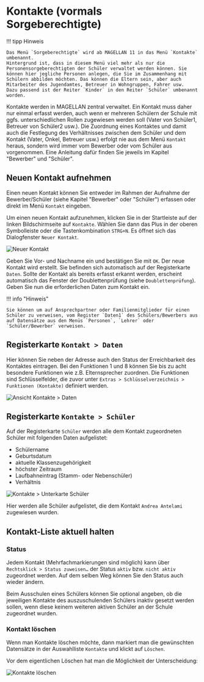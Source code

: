 # Kontakte (vormals Sorgeberechtigte) 

!!!  tipp Hinweis    
    
    Das Menü `Sorgeberechtigte` wird ab MAGELLAN 11 in das Menü `Kontakte` umbenannt. 
    Hintergrund ist, dass in diesem Menü viel mehr als nur die Personensorgeberechtigten der Schüler verwaltet werden können. Sie können hier jegliche Personen anlegen, die Sie im Zusammenhang mit Schülern abbilden möchten. Das können die Eltern sein, aber auch Mitarbeiter des Jugendamtes, Betreuer in Wohngruppen, Fahrer usw.
    Dazu passend ist der Reiter `Kinder` in den Reiter `Schüler` umbenannt worden.

Kontakte werden in MAGELLAN zentral verwaltet. Ein Kontakt muss daher nur einmal erfasst werden, auch wenn er mehreren Schülern der Schule mit ggfs. unterschiedlichen Rollen zugewiesen werden soll (Vater von Schüler1, Betreuer von Schüler2 usw.). 
Die Zuordnung eines Kontaktes und damit auch die Festlegung des Verhältnisses zwischen dem Schüler und dem Kontakt (Vater, Onkel, Betreuer usw.) erfolgt nie aus dem Menü `Kontakt` heraus, sondern wird immer vom Bewerber oder vom Schüler aus vorgenommen. Eine Anleitung dafür finden Sie jeweils im Kapitel "Bewerber" und "Schüler".

## Neuen Kontakt aufnehmen

Einen neuen Kontakt können Sie entweder im Rahmen der Aufnahme der Bewerber/Schüler (siehe Kapitel "Bewerber" oder "Schüler") erfassen oder direkt im Menü `Kontakt` eingeben.

Um einen neuen Kontakt aufzunehmen, klicken Sie in der Startleiste auf der linken Bildschirmseite auf `Kontakte`. Wählen Sie dann das Plus in der oberen Symbolleiste oder die Tastenkombination `STRG+N`. Es öffnet sich das Dialogfenster `Neuer Kontakt`.

![Neuer Kontakt](/assets/images/sorgeberechtigte/schueler_40neuer.sorgebe.png)

Geben Sie Vor- und Nachname ein und bestätigen Sie mit `OK`.
Der neue Kontakt wird erstellt. Sie befinden sich automatisch auf der Registerkarte `Daten`. Sollte der Kontakt als bereits erfasst erkannt werden, erscheint automatisch das Fenster der Doublettenprüfung (siehe `Doublettenprüfung`). Geben Sie nun die erforderlichen Daten zum Kontakt ein.

!!! info "Hinweis"

    Sie können um auf Ansprechpartner oder Familienmitglieder für einen Schüler zu verweisen, vom Register `Daten1` des Schülers/Bewerbers aus auf Datensätze aus den Menüs `Personen`, `Lehrer` oder `Schüler/Bewerber` verweisen.

## Registerkarte `Kontakt > Daten`

Hier können Sie neben der Adresse auch den Status der Erreichbarkeit des Kontaktes eintragen. Bei den Funktionen 1 und 8 können Sie bis zu acht besondere Funktionen wie z.B. Elternsprecher zuordnen. Die Funktionen sind Schlüsselfelder, die zuvor unter `Extras > Schlüsselverzeichnis > Funktionen (Kontakte)` definiert werden.

![Ansicht `Kontakte > Daten`](/assets/images/sorgeberechtigte/schueler_41sorge.daten.png)

## Registerkarte `Kontakte > Schüler`

Auf der Registerkarte `Schüler` werden alle dem Kontakt zugeordneten Schüler mit folgenden Daten aufgelistet:

* Schülername
* Geburtsdatum
* aktuelle Klassenzugehörigkeit
* höchster Zeitraum
* Laufbahneintrag (Stamm- oder Nebenschüler)
* Verhältnis 

![Kontakte > Unterkarte Schüler](/assets/images/sorgeberechtigte/schueler_42sorge.kinder.png)

Hier werden alle Schüler aufgelistet, die dem Kontakt `Andrea Antelami` zugewiesen wurden.

## Kontakt-Liste aktuell halten

### Status

Jedem Kontakt (Mehrfachmarkierungen sind möglich) kann über `Rechtsklick > Status zuweisen…` der Status `aktiv` bzw. `nicht aktiv` zugeordnet werden. Auf dem selben Weg können Sie den Status auch wieder ändern.

Beim Ausschulen eines Schülers können Sie optional angeben, ob die jeweiligen Kontakte des auszuschulenden Schülers inaktiv gesetzt werden sollen, wenn diese keinem weiteren aktiven Schüler an der Schule zugeordnet wurden.

### Kontakt löschen

Wenn man Kontakte löschen möchte, dann markiert man die gewünschten Datensätze in der Auswahlliste `Kontakte` und klickt auf `Löschen`.

Vor dem eigentlichen Löschen hat man die Möglichkeit der Unterscheidung:

![Kontakte löschen](/assets/images/sorgeberechtigte/schueler_43sorge.kinder.png)
